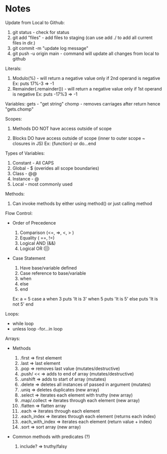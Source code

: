 # Notes

Update from Local to Github:

1. git status - check for status
2. git add "files" - add files to staging (can use add ./ to add all current files in dir.)
3. git commit -m "update log message"
4. git push -u origin main - command will update all changes from local to github

Literals:

1. Modulo(%) - will return a negative value only if 2nd operand is negative
   Ex: puts 17%-3
   => -1
2. Remainder(.remainder()) - will return a negative value only if 1st operand is negative
   Ex: puts -17%3
   => -1

Variables:
gets - "get string"
chomp - removes carriages after return
hence "gets.chomp"

Scopes:

1. Methods DO NOT have access outside of scope

2. Blocks DO have access outside of scope (inner to outer scope ~ closures in JS)
   Ex: {function} or do...end

Types of Variables:

1. Constant - All CAPS
2. Global - $ (overides all scope boundaries)
3. Class - @@
4. Instance - @
5. Local - most commonly used

Methods:

1. Can invoke methods by either using method() or just calling method

Flow Control:

- Order of Precedence

  1. Comparison (<=, =>, <, > )
  2. Equality ( ==, !=)
  3. Logical AND (&&)
  4. Logical OR (||)

- Case Statement

  1. Have base/variable defined
  2. Case reference to base/variable
  3. when
  4. else
  5. end

  Ex:
  a = 5
  case a
  when 3
  puts 'It is 3'
  when 5
  puts 'It is 5'
  else
  puts 'It is not 5'
  end

Loops:

- while loop
- unless loop
  -for...in loop

Arrays:

- Methods

  1. .first => first element
  2. .last => last element
  3. .pop => removes last value (mutates/destructive)
  4. .push/ << => adds to end of array (mutates/destructive)
  5. .unshift => adds to start of array (mutates)
  6. .delete => deletes all instances of passed in argument (mutates)
  7. .uniq => deletes duplicates (new array)
  8. .select => iterates each element with truthy (new array)
  9. .map/.collect => iterates through each element (new array)
  10. .flatten => flatten array
  11. .each => iterates through each element
  12. .each_index => iterates through each element (returns each index)
  13. .each_with_index => iterates each element (return value + index)
  14. .sort => sort array (new array)

- Common methods with predicates (?)
  1. include? => truthy/falsy
